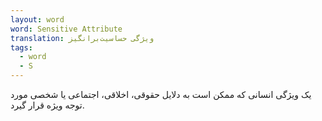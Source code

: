 ```yaml
---
layout: word
word: Sensitive Attribute
translation: ویژگی حساسیت‌برانگیز
tags:
  - word
  - S
---
```

یک ویژگی انسانی که ممکن است به دلایل حقوقی، اخلاقی، اجتماعی یا شخصی مورد توجه ویژه قرار گیرد.